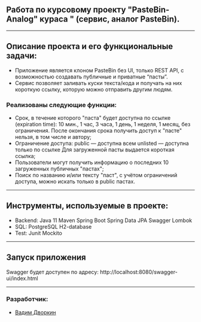 <div>

## Работа по курсовому проекту "PasteBin-Analog" кураса " (сервис, аналог PasteBin).
</div>

___
## Описание проекта и его функциональные задачи:
- Приложение является клоном PasteBin без UI, только REST API, с возможностью создавать публичные и приватные “пасты”.
- Сервис позволяет заливать куски текста/кода и получать на них короткую ссылку, которую можно отправить другим людям.

### Реализованы следующие функции:
- Срок, в течение которого "паста" будет доступна по ссылке (expiration time): 10 мин., 1 час, 3 часа, 1 день, 1 неделя, 1 месяц, без ограничения.
  После окончания срока получить доступ к "пасте" нельзя, в том числе и автору;
- Ограничение доступа: public — доступна всем unlisted — доступна только по ссылке Для загруженной пасты выдается короткая ссылка;
- Пользователи могут получить информацию о последних 10 загруженных публичных "пастах";
- Поиск по названию и/или тексту "паст", с учётом ограничений доступа, можно искать только в public пастах.

___
## Инструменты, используемые в проекте:
* Backend:
Java 11
Maven
Spring Boot
Spring Data JPA
Swagger
Lombok
* SQL:
PostgreSQL
H2-database
* Test:
Junit
Mockito

___
## Запуск приложения
Swagger будет доступен по адресу: http://localhost:8080/swagger-ui/index.html
___
### Разработчик:
- [Вадим Дворкин](https://github.com/Velsorjoti)
